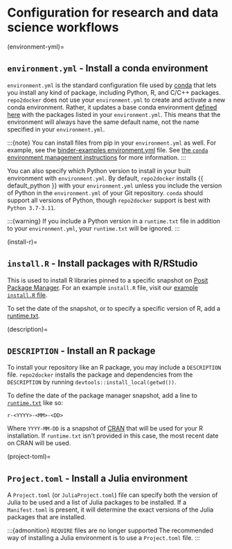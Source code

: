 # Configuration for research and data science workflows

(environment-yml)=

## `environment.yml` - Install a conda environment

`environment.yml` is the standard configuration file used by [conda](https://conda.io)
that lets you install any kind of package,
including Python, R, and C/C++ packages.
`repo2docker` does not use your `environment.yml` to create and activate a new conda environment.
Rather, it updates a base conda environment [defined here](https://github.com/jupyterhub/repo2docker/blob/HEAD/repo2docker/buildpacks/conda/environment.yml) with the packages listed in your `environment.yml`.
This means that the environment will always have the same default name, not the name
specified in your `environment.yml`.

:::{note}
You can install files from pip in your `environment.yml` as well.
For example, see the [binder-examples environment.yml](https://github.com/binder-examples/python-conda_pip/blob/HEAD/environment.yml) file. See [the `conda` environment management instructions](https://docs.conda.io/projects/conda/en/latest/user-guide/tasks/manage-environments.html#creating-an-environment-file-manually) for more information.
:::

You can also specify which Python version to install in your built environment with `environment.yml`.
By default, `repo2docker` installs {{ default_python }} with your `environment.yml` unless you include the version of Python in the `environment.yml` of your Git repository.
`conda` should support all versions of Python, though `repo2docker` support is best with `Python 3.7-3.11`.

:::{warning}
If you include a Python version in a `runtime.txt` file in addition to your
`environment.yml`, your `runtime.txt` will be ignored.
:::

(install-r)=

## `install.R` - Install packages with R/RStudio

This is used to install R libraries pinned to a specific snapshot on
[Posit Package Manager](https://packagemanager.posit.co/).
For an example `install.R` file, visit our [example `install.R` file](https://github.com/binder-examples/r/blob/HEAD/install.R).

To set the date of the snapshot, or to specify a specific version of R, add a [runtime.txt](#runtime-txt).

(description)=

## `DESCRIPTION` - Install an R package

To install your repository like an R package, you may include a `DESCRIPTION` file.
`repo2docker` installs the package and dependencies from the `DESCRIPTION` by running `devtools::install_local(getwd())`.

To define the date of the package manager snapshot, add a line to [`runtime.txt`](#runtime-txt) like so:

```
r-<YYYY>-<MM>-<DD>
```

Where `YYYY-MM-DD` is a snapshot of [CRAN](https://cran.r-project.org/) that will be used for your R installation.
If `runtime.txt` isn't provided in this case, the most recent date on CRAN will be used.

(project-toml)=

## `Project.toml` - Install a Julia environment

A `Project.toml` (or `JuliaProject.toml`) file can specify both the
version of Julia to be used and a list of Julia packages to be installed.
If a `Manifest.toml` is present, it will determine the exact versions
of the Julia packages that are installed.

:::{admonition} `REQUIRE` files are no longer supported
The recommended way of installing a Julia environment is to use a `Project.toml` file.
:::